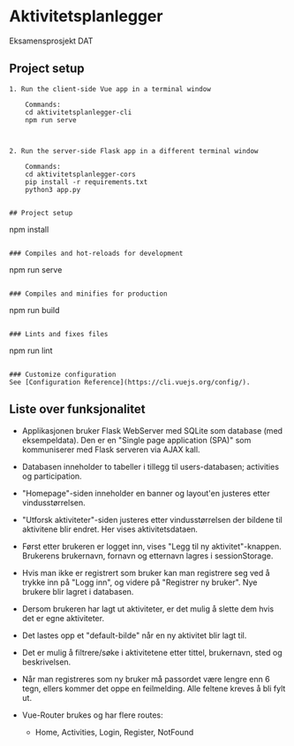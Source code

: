 # Aktivitetsplanlegger
Eksamensprosjekt DAT

## Project setup
```
1. Run the client-side Vue app in a terminal window

    Commands:
    cd aktivitetsplanlegger-cli
    npm run serve

    

2. Run the server-side Flask app in a different terminal window

    Commands:
    cd aktivitetsplanlegger-cors
    pip install -r requirements.txt
    python3 app.py


## Project setup
```
npm install
```

### Compiles and hot-reloads for development
```
npm run serve
```

### Compiles and minifies for production
```
npm run build
```

### Lints and fixes files
```
npm run lint
```

### Customize configuration
See [Configuration Reference](https://cli.vuejs.org/config/).

```

## Liste over funksjonalitet
- Applikasjonen bruker Flask WebServer med SQLite som database (med eksempeldata).
Den er en "Single page application (SPA)" som kommuniserer med Flask serveren via AJAX kall.
- Databasen inneholder to tabeller i tillegg til users-databasen; activities og participation.

- "Homepage"-siden inneholder en banner og layout'en justeres etter vindusstørrelsen.

- "Utforsk aktiviteter"-siden justeres etter vindusstørrelsen der bildene til aktivitene blir endret. Her vises aktivitetsdataen.

- Først etter brukeren er logget inn, vises "Legg til ny aktivitet"-knappen.
Brukerens brukernavn, fornavn og etternavn lagres i sessionStorage.

- Hvis man ikke er registrert som bruker kan man registrere seg ved å trykke inn på "Logg inn", og videre på "Registrer ny bruker".
Nye brukere blir lagret i databasen.
- Dersom brukeren har lagt ut aktiviteter, er det mulig å slette dem hvis det er egne aktiviteter.
- Det lastes opp et "default-bilde" når en ny aktivitet blir lagt til.
- Det er mulig å filtrere/søke i aktivitetene etter tittel, brukernavn, sted og beskrivelsen.

- Når man registreres som ny bruker må passordet være lengre enn 6 tegn, ellers kommer det oppe en feilmelding. Alle feltene kreves å bli fylt ut.

- Vue-Router brukes og har flere routes:
    - Home, Activities, Login, Register, NotFound

